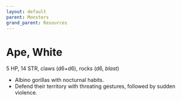```yaml
---
layout: default
parent: Monsters
grand_parent: Resources
---
```


# Ape, White

5 HP, 14 STR, claws (d6+d6), rocks (d6, _blast_)

- Albino gorillas with nocturnal habits.
- Defend their territory with threating gestures, followed by sudden violence.

